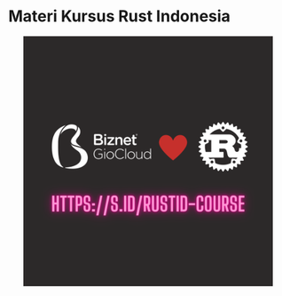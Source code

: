 # Materi Kursus Rust Indonesia

<div align="center">
  <img src='assets/rustidxbgn.svg' width=450px />
</div>
